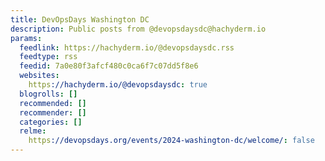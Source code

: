 ```yaml
---
title: DevOpsDays Washington DC
description: Public posts from @devopsdaysdc@hachyderm.io
params:
  feedlink: https://hachyderm.io/@devopsdaysdc.rss
  feedtype: rss
  feedid: 7a0e80f3afcf480c0ca6f7c07dd5f8e6
  websites:
    https://hachyderm.io/@devopsdaysdc: true
  blogrolls: []
  recommended: []
  recommender: []
  categories: []
  relme:
    https://devopsdays.org/events/2024-washington-dc/welcome/: false
---
```


